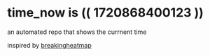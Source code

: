 # time_now is (( 1720868400123 ))

an automated repo that shows the currnent time

inspired by [breakingheatmap](https://github.com/breakingheatmap/breakingheatmap)